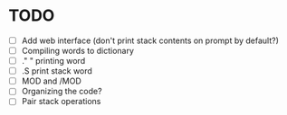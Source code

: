 # TODO

- [ ] Add web interface (don't print stack contents on prompt by default?)
- [ ] Compiling words to dictionary
- [ ] ." " printing word
- [ ] .S print stack word
- [ ] MOD and /MOD
- [ ] Organizing the code?
- [ ] Pair stack operations
